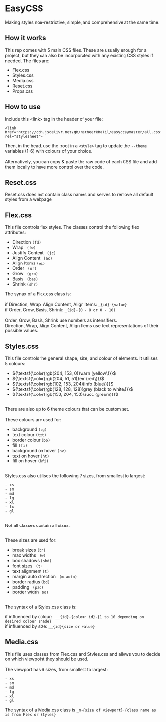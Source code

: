 # EasyCSS
Making styles non-restrictive, simple, and comprehensive at the same time.

## How it works
This rep comes with 5 main CSS files. These are usually enough for a project, but they can also be incorporated with any existing CSS styles if needed. The files are:
- Flex.css
- Styles.css
- Media.css
- Reset.css
- Props.css

## How to use
Include this &lt;link&gt; tag in the header of your file:
```
<link href="https://cdn.jsdelivr.net/gh/natheerkhalil/easycss@master/all.css" rel="stylesheet">
```
Then, in the head, use the :root in a ``` <style> ``` tag to update the ``` --theme ``` variables (1-6) with colours of your choice. <br><br>
Alternatively, you can copy & paste the raw code of each CSS file and add them locally to have more control over the code.

## Reset.css
Reset.css does not contain class names and serves to remove all default styles from a webpage

## Flex.css
This file controls flex styles. The classes control the following flex attributes:

- Direction  ``` (fd) ``` 
- Wrap ```  (fw) ``` 
- Justify Content ```  (jc) ``` 
- Align Content ```  (ac) ``` 
- Align Items  ``` (ai) ``` 
- Order ```  (or) ``` 
- Grow ```  (gro) ``` 
- Basis ```  (bas) ``` 
- Shrink  ``` (shr) ``` 

The synax of a Flex.css class is: <br><br>
if Direction, Wrap, Align Content, Align Items: ``` _{id}-{value} ``` <br>
if Order, Grow, Basis, Shrink: ``` _{id}-{0 - 8 or 0 - 10) ``` <br> <br>
Order, Grow, Basis, Shrink use numbers as intensifiers. <br> Direction, Wrap, Align Content, Align Items use text representations of their possible values.

## Styles.css
This file controls the general shape, size, and colour of elements. It utilises 5 colours:<br>
- ${\textsf{\color{rgb(204, 153, 0)}warn (yellow\)}}$
- ${\textsf{\color{rgb(204, 51, 51)}err (red\)}}$
- ${\textsf{\color{rgb(102, 153, 204)}info (blue\)}}$
- ${\textsf{\color{rgb(128, 128, 128)}grey (black to white\)}}$
- ${\textsf{\color{rgb(153, 204, 153)}succ (green\)}}$
<br>
There are also up to 6 theme colours that can be custom set. <br><br>
These colours are used for: <br>

- background ``` (bg) ```
- text colour ``` (txt) ```
- border colour ``` (bo) ```
- fill ``` (fi) ```
- background on hover ``` (hv) ```
- text on hover ``` (ht) ```
- fill on hover ``` (hfi) ```

  
<br>
Styles.css also utilises the following 7 sizes, from smallest to largest:

```
- xs
- sm
- md
- lg
- xl
- lx
- gl
```

<br> 
Not all classes contain all sizes. <br><br>

These sizes are used for: <br>

- break sizes ``` (br) ``` 
- max widths ```  (w) ``` 
- box shadows  ``` (shd) ``` 
- font sizes ```  (t) ``` 
- text alignment  ``` (t) ``` 
- margin auto direction ```  (m-auto) ``` 
- border radius  ``` (bd) ``` 
- padding ```  (pad) ``` 
- border width  ``` (bo) ``` 
<br>
The syntax of a Styles.css class is: <br>

if influenced by colour: ```  __{id}-{colour id}-{1 to 10 depending on desired colour shade} ```  <br>
if influenced by size:  ``` __{id}{size or value} ``` 

## Media.css
This file uses classes from Flex.css and Styles.css and allows you to decide on which viewpoint they should be used. <br><br>
The viewport has 6 sizes, from smallest to largest:

 ``` 
- xs
- sm
- md
- lg
- xl
- gl
 ``` 

The syntax of a Media.css class is  ``` _m-{size of viewport}-{class name as is from Flex or Styles} ``` 
